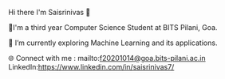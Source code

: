 Hi there I'm Saisrinivas 👋

🔮I'm a third year Computer Science Student at BITS Pilani, Goa.

🌱 I’m currently exploring Machine Learning and its applications. 

🌐 Connect with me :
mailto:f20201014@goa.bits-pilani.ac.in    LinkedIn:https://www.linkedin.com/in/saisrinivas7/

